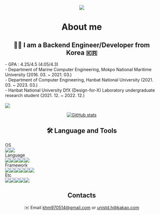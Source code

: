 
<div align="center">
<img src="https://capsule-render.vercel.app/api?type=waving&color=auto&height=300&section=header&text=Welcome&fontSize=90&desc=Arciel%20Github%20Repo&descAlign=70&descAlignY=30" />
  
# About me
  ## 👶🏻 I am a Backend Engineer/Developer from Korea 🇰🇷
  <div align="left">
    - GPA : 4.25/4.5 (4.05/4.3)<br>
    - Department of Marine Computer Engineering, Mokpo National Maritime University (2016. 03. ~ 2021. 03.)<br>
    - Department of Computer Engineering, Hanbat National University (2021. 03. ~ 2023. 03.)<br>
    - Hanbat National University DfX (Design-for-X) Laboratory undergraduate research student (2021. 12. ~ 2022. 12.)<br><br>
    <img src = "https://images.credly.com/size/100x100/images/73e4a58b-a8ef-41a3-a7db-9183dd269882/image.png">
  </div>
  
  [![GitHub stats](https://github-readme-stats.vercel.app/api?username=arc1el)](https://github.com/anuraghazra/github-readme-stats)<!--[![Top Langs](https://github-readme-stats.vercel.app/api/top-langs/?username=arc1el&langs_count=3)](https://github.com/anuraghazra/github-readme-stats) -->
    
  
  ## 🛠️ Language and Tools
  <div align="left">
  OS<br>
  <img src="https://img.shields.io/badge/linux-FCC624?style=for-the-badge&logo=linux&logoColor=white"><img src="https://img.shields.io/badge/ubuntu-E95420?style=for-the-badge&logo=ubuntu&logoColor=white"><br>
  Language<br>
  <img src="https://img.shields.io/badge/c-A8B9CC?style=for-the-badge&logo=c&logoColor=white"><img src="https://img.shields.io/badge/python-3776AB?style=for-the-badge&logo=python&logoColor=white"><img src="https://img.shields.io/badge/javascript-F7DF1E?style=for-the-badge&logo=javascript&logoColor=white"><img src="https://img.shields.io/badge/java-F80000?style=for-the-badge&logo=oracle&logoColor=white"><img src="https://img.shields.io/badge/mysql-4479A1?style=for-the-badge&logo=mysql&logoColor=white"><br>
   Framework<br>
    <img src="https://img.shields.io/badge/node.js-339933?style=for-the-badge&logo=node.js&logoColor=white"><img src="https://img.shields.io/badge/express-000000?style=for-the-badge&logo=express&logoColor=white"><img src="https://img.shields.io/badge/fastapi-009688?style=for-the-badge&logo=fastapi&logoColor=white"><img src="https://img.shields.io/badge/flask-000000?style=for-the-badge&logo=flask&logoColor=white"><img src="https://img.shields.io/badge/spring-6DB33F?style=for-the-badge&logo=spring&logoColor=white"><img src="https://img.shields.io/badge/vue-4FC08D?style=for-the-badge&logo=vue.js&logoColor=white"><br>
    Etc<br>
    <img src="https://img.shields.io/badge/nginx-009639?style=for-the-badge&logo=nginx&logoColor=white"><img src="https://img.shields.io/badge/docker-2496ED?style=for-the-badge&logo=docker&logoColor=white"><img src="https://img.shields.io/badge/aws-232F3E?style=for-the-badge&logo=amazonaws&logoColor=white"><img src="https://img.shields.io/badge/raspi-A22846?style=for-the-badge&logo=raspberrypi&logoColor=white"><img src="https://img.shields.io/badge/espressif-E7352C?style=for-the-badge&logo=espressif&logoColor=white"><br>
  </div>

  ## Contacts
  ✉️ Email <a href="mailto:khm970514@gmail.com">khm970514@gmail.com</a>  or  <a href="mailto:unistd.h@kakao.com">unistd.h@kakao.com</a>


  
  
</div>

  
<!--
**Arc1el/Arc1el** is a ✨ _special_ ✨ repository because its `README.md` (this file) appears on your GitHub profile

Here are some ideas to get you started:

- 🔭 I’m currently working on ...
- 🌱 I’m currently learning ...
- 👯 I’m looking to collaborate on ...
- 🤔 I’m looking for help with ...
- 💬 Ask me about ...
- 📫 How to reach me: ...
- 😄 Pronouns: ...
- ⚡ Fun fact: ...
-->
